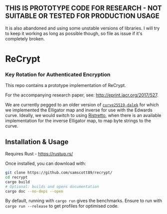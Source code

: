 ## THIS IS PROTOTYPE CODE FOR RESEARCH - NOT SUITABLE OR TESTED FOR PRODUCTION USAGE

It is also abandoned and using some unstable versions of libraries. I will try to 
keep it working as long as possible though, so file as issue if it's completely
broken.

# ReCrypt
### Key Rotation for Authenticated Encryption

This repo contains a prototype implementation of ReCrypt.

For the accompanying research paper, see: http://eprint.iacr.org/2017/527.

We are currently pegged to an older version of [`curve25519-dalek`](https://dalek.rs)
for which we implemented the Elligator map and inverse for use with the Edwards
curve. Ideally, we would switch to using [Ristretto](https://ristretto.group/),
when there is an available implementation for the inverse Elligator map, to
map byte strings to the curve.

## Installation & Usage

Requires Rust - https://rustup.rs/

Once installed, you can download with:

```bash
git clone https://github.com/samscott89/recrypt/
cd recrypt
cargo build
# Optional: builds and opens documentation
cargo doc --no-deps --open
```

By default, running with `cargo run` gives the benchmarks. Ensure to run with
`cargo run --release` to get profiles for optimised code.
